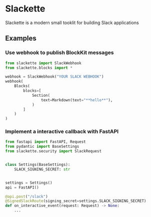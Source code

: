 # Slackette

Slackette is a modern small tooklit for building Slack applications


## Examples

### Use webhook to publish BlockKit messages

```python
from slackette import SlackWebhook
from slackette.blocks import *

webhook = SlackWebhook("YOUR SLACK WEBHOOK")
webhook(
    Blocks(
        blocks=[
            Section(
                text=Markdown(text="**hello**"),
            )
        ]
    )
)
```

### Implement a interactive callback with FastAPI

```python
from fastapi import FastAPI, Request
from pydantic import BaseSettings
from slackette.security import SlackRequest


class Settings(BaseSettings):
    SLACK_SIGNING_SECRET: str


settings = Settings()
api = FastAPI()

@api.post("/slack")
@SignedSlackRoute(signing_secret=settings.SLACK_SIGNING_SECRET)
def on_interactive_event(request: Request) -> None:
    ...
```